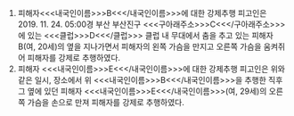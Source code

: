 1. 피해자<<<내국인이름>>>B<<</내국인이름>>>에 대한 강제추행
피고인은 2019. 11. 24. 05:00경 부산 부산진구 <<<구아래주소>>>C<<</구아래주소>>>에 있는 <<<클럽>>>D<<</클럽>>> 클럽 내 무대에서 춤을 추고 있는 피해자 B(여, 20세)의 옆을 지나가면서 피해자의 왼쪽 가슴을 만지고 오른쪽 가슴을 움켜쥐어 피해자를 강제로 추행하였다.
2. 피해자 <<<내국인이름>>>E<<</내국인이름>>>에 대한 강제추행
피고인은 위와 같은 일시, 장소에서 위 <<<내국인이름>>>B<<</내국인이름>>>을 추행한 직후 그 옆에 있던 피해자 <<<내국인이름>>>E<<</내국인이름>>>(여, 29세)의 오른쪽 가슴을 손으로 만져 피해자를 강제로 추행하였다.